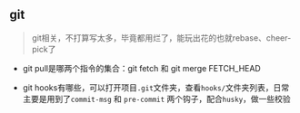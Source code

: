 ## git

> git相关，不打算写太多，毕竟都用烂了，能玩出花的也就rebase、cheer-pick了

- git pull是哪两个指令的集合：git fetch 和 git merge FETCH_HEAD

- git hooks有哪些，可以打开项目`.git`文件夹，查看`hooks/`文件夹列表，日常主要是用到了`commit-msg` 和 `pre-commit` 两个钩子，配合`husky`，做一些校验